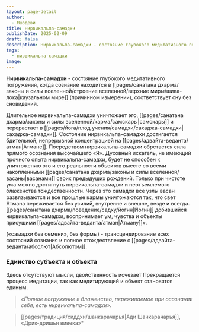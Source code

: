 ```yaml
---
layout: page-detail
author:
  - Яшодеви
title: нирвикальпа-самадхи
publishDate: 2025-02-09
draft: false
description: Нирвикальпа-самадхи - cостояние глубокого медитативного погружения, когда сознание находится в каузальном мире (причинном измерении), соответствует сну без сновидений.
tags:
  - нирвикальпа-самадхи
image:
---
```

**Нирвикальпа-самадхи** - cостояние глубокого медитативного погружения, когда сознание находится в [[pages/санатана дхарма/законы и силы вселенной/строение вселенной/верхние миры/шива-лока|каузальном мире]] (причинном измерении), соответствует сну без сновидений.

Длительное нирвикальпа-самадхи уничтожает эго, [[pages/санатана дхарма/законы и силы вселенной/карма/самскары|самскары]] и перерастает в [[pages/йога/плод учения/самадхи/сахаджа-самадхи|сахаджа-самадхи]]. Состояние нирвикальпа-самадхи достигается бдительной, непрерывной концентрацией на [[pages/адвайта-веданта/атман|Атмане]]. Посредством нирвикальпа-самадхи обретается сила прямого осознания высочайшего «Я». Духовный искатель, не имеющий прочного опыта нирвикальпа-самадхи, будет не способен к уничтожению эго и его реальности объектов вместе со всеми накопленными [[pages/санатана дхарма/законы и силы вселенной/васаны|васанами]] своих предыдущих рождений. Только при чистоте ума можно достигнуть нирвикальпа-самадхи и неотъемлемого блаженства тождественности. Через это самадхи все узлы васан развязываются и все прошлые кармы уничтожаются так, что свет Атмана переживается без усилий, внутренне и внешне, везде и всегда. [[pages/санатана дхарма/поведение/садху/йогин|Йогин]] добившийся нирвикальпа-самадхи, воспринимает ум, чувства и объекты присущими [[pages/адвайта-веданта/атман|Атману]]».

(«самадхи без семени», без формы) - трансцендирование всех состояний сознания и полное отождествление с [[pages/адвайта-веданта/абсолют|Абсолютом]].

### Единство субъекта и объекта
 
Здесь отсутствуют мысли, двойственность исчезает   Прекращается процесс медитации, так как медитирующий и объект становятся единым.

>*«Полное погружение в блаженство, переживаемое при осознании себя, есть нирвикальпа-самадхи».*
  
> [[pages/традиция/сиддхи/шанкарачарья|Ади Шанкарачарья]], «Дрик-дришья вивека»*

